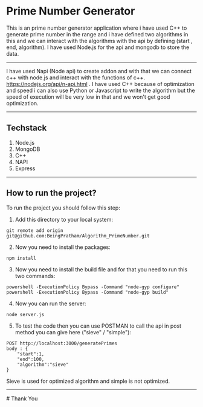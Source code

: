 # Prime Number Generator

This is an prime number generator application where i have used C++ to generate prime number in the range and i have defined two algorithms in this and we can interact with the algorithms with the api by defining (start
, end, algorithm). I have used Node.js for the api and mongodb to store the data.

<hr>

I have used Napi (Node api) to create addon and with that we can connect c++ with node.js and interact with the functions of c++. https://nodejs.org/api/n-api.html .
I have used C++ because of optimization and speed i can also use Python or Javascript to write the algorithm but the speed of execution will be very low in that and we won't get good optimization. 

<hr>

## Techstack

1) Node.js
2) MongoDB
3) C++
4) NAPI
5) Express

<hr>

## How to run the project?

To run the project you should follow this step:

1) Add this directory to your local system:
```
git remote add origin git@github.com:BeingPratham/Algorithm_PrimeNumber.git
```

2) Now you need to install the packages:
```
npm install
```

3) Now you need to install the build file and for that you need to run this two commands:
```
powershell -ExecutionPolicy Bypass -Command "node-gyp configure"
powershell -ExecutionPolicy Bypass -Command "node-gyp build" 
```

4) Now you can run the server:
```
node server.js
```

5) To test the code then you can use POSTMAN to call the api in post method you can give here ("sieve" / "simple"):
```
POST http://localhost:3000/generatePrimes
body : {
    "start":1,
    "end":100,
    "algorithm":"sieve"
}
```

Sieve is used for optimized algorithm and simple is not optimized.
<hr>
# Thank You


